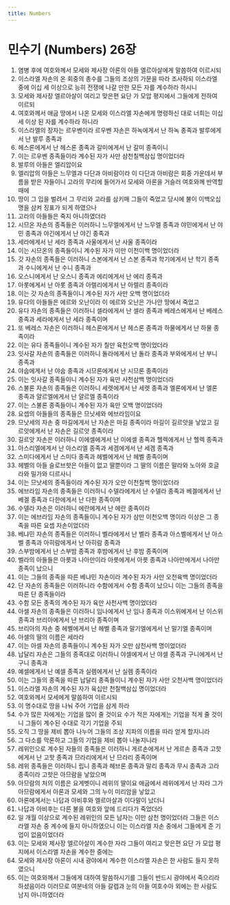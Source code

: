```yaml
---
title: Numbers
---
```


# 민수기 (Numbers) 26장
1. 염병 후에 여호와께서 모세와 제사장 아론의 아들 엘르아살에게 말씀하여 이르시되
1. 이스라엘 자손의 온 회중의 총수를 그들의 조상의 가문을 따라 조사하되 이스라엘 중에 이십 세 이상으로 능히 전쟁에 나갈 만한 모든 자를 계수하라 하시니
1. 모세와 제사장 엘르아살이 여리고 맞은편 요단 가 모압 평지에서 그들에게 전하여 이르되
1. 여호와께서 애굽 땅에서 나온 모세와 이스라엘 자손에게 명령하신 대로 너희는 이십 세 이상 된 자를 계수하라 하니라
1. 이스라엘의 장자는 르우벤이라 르우벤 자손은 하녹에게서 난 하녹 종족과 발루에게서 난 발루 종족과
1. 헤스론에게서 난 헤스론 종족과 갈미에게서 난 갈미 종족이니
1. 이는 르우벤 종족들이라 계수된 자가 사만 삼천칠백삼십 명이었더라
1. 발루의 아들은 엘리압이요
1. 엘리압의 아들은 느무엘과 다단과 아비람이라 이 다단과 아비람은 회중 가운데서 부름을 받은 자들이니 고라의 무리에 들어가서 모세와 아론을 거슬러 여호와께 반역할 때에
1. 땅이 그 입을 벌려서 그 무리와 고라를 삼키매 그들이 죽었고 당시에 불이 이백오십 명을 삼켜 징표가 되게 하였으나
1. 고라의 아들들은 죽지 아니하였더라
1. 시므온 자손의 종족들은 이러하니 느무엘에게서 난 느무엘 종족과 야민에게서 난 야민 종족과 야긴에게서 난 야긴 종족과
1. 세라에게서 난 세라 종족과 사울에게서 난 사울 종족이라
1. 이는 시므온의 종족들이니 계수된 자가 이만 이천이백 명이었더라
1. 갓 자손의 종족들은 이러하니 스본에게서 난 스본 종족과 학기에게서 난 학기 종족과 수니에게서 난 수니 종족과
1. 오스니에게서 난 오스니 종족과 에리에게서 난 에리 종족과
1. 아롯에게서 난 아롯 종족과 아렐리에게서 난 아렐리 종족이라
1. 이는 갓 자손의 종족들이니 계수된 자가 사만 오백 명이었더라
1. 유다의 아들들은 에르와 오난이라 이 에르와 오난은 가나안 땅에서 죽었고
1. 유다 자손의 종족들은 이러하니 셀라에게서 난 셀라 종족과 베레스에게서 난 베레스 종족과 세라에게서 난 세라 종족이며
1. 또 베레스 자손은 이러하니 헤스론에게서 난 헤스론 종족과 하물에게서 난 하물 종족이라
1. 이는 유다 종족들이니 계수된 자가 칠만 육천오백 명이었더라
1. 잇사갈 자손의 종족들은 이러하니 돌라에게서 난 돌라 종족과 부와에게서 난 부니 종족과
1. 야숩에게서 난 야숩 종족과 시므론에게서 난 시므론 종족이라
1. 이는 잇사갈 종족들이니 계수된 자가 육만 사천삼백 명이었더라
1. 스불론 자손의 종족들은 이러하니 세렛에게서 난 세렛 종족과 엘론에게서 난 엘론 종족과 얄르엘에게서 난 얄르엘 종족이라
1. 이는 스불론 종족들이니 계수된 자가 육만 오백 명이었더라
1. 요셉의 아들들의 종족들은 므낫세와 에브라임이요
1. 므낫세의 자손 중 마길에게서 난 자손은 마길 종족이라 마길이 길르앗을 낳았고 길르앗에게서 난 자손은 길르앗 종족이라
1. 길르앗 자손은 이러하니 이에셀에게서 난 이에셀 종족과 헬렉에게서 난 헬렉 종족과
1. 아스리엘에게서 난 아스리엘 종족과 세겜에게서 난 세겜 종족과
1. 스미다에게서 난 스미다 종족과 헤벨에게서 난 헤벨 종족이며
1. 헤벨의 아들 슬로브핫은 아들이 없고 딸뿐이라 그 딸의 이름은 말라와 노아와 호글라와 밀가와 디르사니
1. 이는 므낫세의 종족들이라 계수된 자가 오만 이천칠백 명이었더라
1. 에브라임 자손의 종족들은 이러하니 수델라에게서 난 수델라 종족과 베겔에게서 난 베겔 종족과 다한에게서 난 다한 종족이며
1. 수델라 자손은 이러하니 에란에게서 난 에란 종족이라
1. 이는 에브라임 자손의 종족들이니 계수된 자가 삼만 이천오백 명이라 이상은 그 종족을 따른 요셉 자손이었더라
1. 베냐민 자손의 종족들은 이러하니 벨라에게서 난 벨라 종족과 아스벨에게서 난 아스벨 종족과 아히람에게서 난 아히람 종족과
1. 스부밤에게서 난 스부밤 종족과 후밤에게서 난 후밤 종족이며
1. 벨라의 아들들은 아릇과 나아만이라 아릇에게서 아릇 종족과 나아만에게서 나아만 종족이 났으니
1. 이는 그들의 종족을 따른 베냐민 자손이라 계수된 자가 사만 오천육백 명이었더라
1. 단 자손의 종족들은 이러하니라 수함에게서 수함 종족이 났으니 이는 그들의 종족을 따른 단 종족들이라
1. 수함 모든 종족의 계수된 자가 육만 사천사백 명이었더라
1. 아셀 자손의 종족들은 이러하니 임나에게서 난 임나 종족과 이스위에게서 난 이스위 종족과 브리아에게서 난 브리아 종족이며
1. 브리아의 자손 중 헤벨에게서 난 헤벨 종족과 말기엘에게서 난 말기엘 종족이며
1. 아셀의 딸의 이름은 세라라
1. 이는 아셀 자손의 종족들이니 계수된 자가 오만 삼천사백 명이었더라
1. 납달리 자손은 그들의 종족대로 이러하니 야셀에게서 난 야셀 종족과 구니에게서 난 구니 종족과
1. 예셀에게서 난 예셀 종족과 실렘에게서 난 실렘 종족이라
1. 이는 그들의 종족을 따른 납달리 종족들이니 계수된 자가 사만 오천사백 명이었더라
1. 이스라엘 자손의 계수된 자가 육십만 천칠백삼십 명이었더라
1. 여호와께서 모세에게 말씀하여 이르시되
1. 이 명수대로 땅을 나눠 주어 기업을 삼게 하라
1. 수가 많은 자에게는 기업을 많이 줄 것이요 수가 적은 자에게는 기업을 적게 줄 것이니 그들이 계수된 수대로 각기 기업을 주되
1. 오직 그 땅을 제비 뽑아 나누어 그들의 조상 지파의 이름을 따라 얻게 할지니라
1. 그 다소를 막론하고 그들의 기업을 제비 뽑아 나눌지니라
1. 레위인으로 계수된 자들의 종족들은 이러하니 게르손에게서 난 게르손 종족과 고핫에게서 난 고핫 종족과 므라리에게서 난 므라리 종족이며
1. 레위 종족들은 이러하니 립니 종족과 헤브론 종족과 말리 종족과 무시 종족과 고라 종족이라 고핫은 아므람을 낳았으며
1. 아므람의 처의 이름은 요게벳이니 레위의 딸이요 애굽에서 레위에게서 난 자라 그가 아므람에게서 아론과 모세와 그의 누이 미리암을 낳았고
1. 아론에게서는 나답과 아비후와 엘르아살과 이다말이 났더니
1. 나답과 아비후는 다른 불을 여호와 앞에 드리다가 죽었더라
1. 일 개월 이상으로 계수된 레위인의 모든 남자는 이만 삼천 명이었더라 그들은 이스라엘 자손 중 계수에 들지 아니하였으니 이는 이스라엘 자손 중에서 그들에게 준 기업이 없음이었더라
1. 이는 모세와 제사장 엘르아살이 계수한 자라 그들이 여리고 맞은편 요단 가 모압 평지에서 이스라엘 자손을 계수한 중에는
1. 모세와 제사장 아론이 시내 광야에서 계수한 이스라엘 자손은 한 사람도 들지 못하였으니
1. 이는 여호와께서 그들에게 대하여 말씀하시기를 그들이 반드시 광야에서 죽으리라 하셨음이라 이러므로 여분네의 아들 갈렙과 눈의 아들 여호수아 외에는 한 사람도 남지 아니하였더라